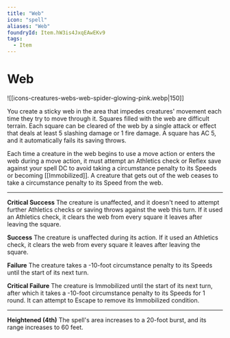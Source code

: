 ```yaml
---
title: "Web"
icon: "spell"
aliases: "Web"
foundryId: Item.hW3is4JxqEAwEKv9
tags:
  - Item
---
```


# Web
![[icons-creatures-webs-web-spider-glowing-pink.webp|150]]

You create a sticky web in the area that impedes creatures' movement each time they try to move through it. Squares filled with the web are difficult terrain. Each square can be cleared of the web by a single attack or effect that deals at least 5 slashing damage or 1 fire damage. A square has AC 5, and it automatically fails its saving throws.

Each time a creature in the web begins to use a move action or enters the web during a move action, it must attempt an Athletics check or Reflex save against your spell DC to avoid taking a circumstance penalty to its Speeds or becoming [[Immobilized]]. A creature that gets out of the web ceases to take a circumstance penalty to its Speed from the web.

* * *

**Critical Success** The creature is unaffected, and it doesn't need to attempt further Athletics checks or saving throws against the web this turn. If it used an Athletics check, it clears the web from every square it leaves after leaving the square.

**Success** The creature is unaffected during its action. If it used an Athletics check, it clears the web from every square it leaves after leaving the square.

**Failure** The creature takes a -10-foot circumstance penalty to its Speeds until the start of its next turn.

**Critical Failure** The creature is Immobilized until the start of its next turn, after which it takes a -10-foot circumstance penalty to its Speeds for 1 round. It can attempt to Escape to remove its Immobilized condition.

* * *

**Heightened (4th)** The spell's area increases to a 20-foot burst, and its range increases to 60 feet.
